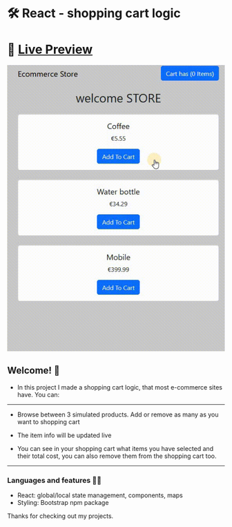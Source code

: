 # 🛠 React - shopping cart logic

# 🔗 [Live Preview](https://serene-nougat-93e041.netlify.app/)
![Design preview](./preview.gif)

## Welcome! 👋

- In this project I made a shopping cart logic, that most e-commerce sites have. You can:

 ---

- Browse between 3 simulated products. Add or remove as many as you want to shopping cart

- The item info will be updated live 

- You can see in your shopping cart what items you have selected and their total cost, you can also remove them from the shopping cart too.

---

### Languages and features 👨‍💻 

- React: global/local state management, components, maps 
- Styling: Bootstrap npm package

Thanks for checking out my projects.

